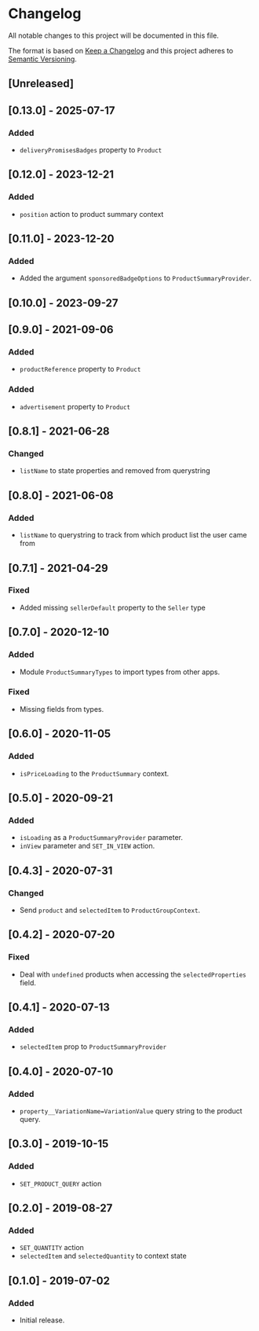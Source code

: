 # Changelog

All notable changes to this project will be documented in this file.

The format is based on [Keep a Changelog](http://keepachangelog.com/en/1.0.0/)
and this project adheres to [Semantic Versioning](http://semver.org/spec/v2.0.0.html).

## [Unreleased]

## [0.13.0] - 2025-07-17

### Added

- `deliveryPromisesBadges` property to `Product`

## [0.12.0] - 2023-12-21

### Added

- `position` action to product summary context

## [0.11.0] - 2023-12-20

### Added

- Added the argument `sponsoredBadgeOptions` to `ProductSummaryProvider`.

## [0.10.0] - 2023-09-27

## [0.9.0] - 2021-09-06

### Added

- `productReference` property to `Product`

### Added

- `advertisement` property to `Product`

## [0.8.1] - 2021-06-28

### Changed

- `listName` to state properties and removed from querystring

## [0.8.0] - 2021-06-08

### Added

- `listName` to querystring to track from which product list the user came from

## [0.7.1] - 2021-04-29

### Fixed

- Added missing `sellerDefault` property to the `Seller` type

## [0.7.0] - 2020-12-10

### Added

- Module `ProductSummaryTypes` to import types from other apps.

### Fixed

- Missing fields from types.

## [0.6.0] - 2020-11-05

### Added

- `isPriceLoading` to the `ProductSummary` context.

## [0.5.0] - 2020-09-21

### Added

- `isLoading` as a `ProductSummaryProvider` parameter.
- `inView` parameter and `SET_IN_VIEW` action.

## [0.4.3] - 2020-07-31

### Changed

- Send `product` and `selectedItem` to `ProductGroupContext`.

## [0.4.2] - 2020-07-20

### Fixed

- Deal with `undefined` products when accessing the `selectedProperties` field.

## [0.4.1] - 2020-07-13

### Added

- `selectedItem` prop to `ProductSummaryProvider`

## [0.4.0] - 2020-07-10

### Added

- `property__VariationName=VariationValue` query string to the product query.

## [0.3.0] - 2019-10-15

### Added

- `SET_PRODUCT_QUERY` action

## [0.2.0] - 2019-08-27

### Added

- `SET_QUANTITY` action
- `selectedItem` and `selectedQuantity` to context state

## [0.1.0] - 2019-07-02

### Added

- Initial release.
